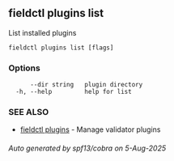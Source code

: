 ## fieldctl plugins list

List installed plugins

```
fieldctl plugins list [flags]
```

### Options

```
      --dir string   plugin directory
  -h, --help         help for list
```

### SEE ALSO

* [fieldctl plugins](fieldctl_plugins.md)	 - Manage validator plugins

###### Auto generated by spf13/cobra on 5-Aug-2025
